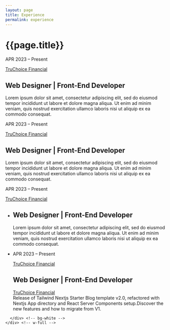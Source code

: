 ```yaml
---
layout: page
title: Experience
permalink: experience
---
```


<div class="container w-full md:max-w-4xl mx-auto">
  <div class="flex flex-wrap text-sm">
    <div class="w-full">
      <div class="bg-white border shadow-md p-3 md:py-5 md:px-10 h-full ">
      <h1 class="uppercase text-center font-semibold text-gray-500 text-lg mb-5">{{page.title}}</h1>

<div class="grid grid-cols-10 gap-4">
  <div class="col-start-1 col-end-3">
    <p class="text-gray-500 dark:text-gray-400">APR 2023 &ndash; Present</p>
    <p><a class="font-semibold text-primary-500 hover:text-primary-600 dark:hover:text-primary-400" href="https://truchoicefinancial.com" target="_blank">TruChoice Financial</a></p>
  </div>
  <div class="col-start-4 col-end-10">
        <h2 class="text-xl font-semibold leading-8">Web Designer | Front-End Developer</h2>
        <p>Lorem ipsum dolor sit amet, consectetur adipiscing elit, sed do eiusmod tempor incididunt ut labore et dolore magna aliqua. Ut enim ad minim veniam, quis nostrud exercitation ullamco laboris nisi ut aliquip ex ea commodo consequat.</p>  
  </div>
  <div class="col-start-1 col-end-3">
    <p class="text-gray-500 dark:text-gray-400">APR 2023 &ndash; Present</p>
    <p><a class="font-semibold text-primary-500 hover:text-primary-600 dark:hover:text-primary-400" href="https://truchoicefinancial.com" target="_blank">TruChoice Financial</a></p>
  </div>
  <div class="col-start-4 col-end-10">
        <h2 class="text-xl font-semibold leading-8">Web Designer | Front-End Developer</h2>
        <p>Lorem ipsum dolor sit amet, consectetur adipiscing elit, sed do eiusmod tempor incididunt ut labore et dolore magna aliqua. Ut enim ad minim veniam, quis nostrud exercitation ullamco laboris nisi ut aliquip ex ea commodo consequat.</p>  
  </div>
</div>


<div class="flex flex-wrap text-sm">
  <div class="w-full sm:w-2/5 lg:w-1/5">
    <p class="text-gray-500 dark:text-gray-400">APR 2023 &ndash; Present</p>
    <p><a class="font-semibold text-primary-500 hover:text-primary-600 dark:hover:text-primary-400" href="https://truchoicefinancial.com" target="_blank">TruChoice Financial</a></p>
  </div> <!-- left-col -->
  <div class="w-full sm:w-3/5 lg:w-4/5">
    <ul class="divide-y divide-gray-200 dark:divide-gray-700">
      <li class="pb-12">
        <h2 class="text-xl font-semibold leading-8">Web Designer | Front-End Developer</h2>
        <p>Lorem ipsum dolor sit amet, consectetur adipiscing elit, sed do eiusmod tempor incididunt ut labore et dolore magna aliqua. Ut enim ad minim veniam, quis nostrud exercitation ullamco laboris nisi ut aliquip ex ea commodo consequat.</p>
      </li>
    </ul>
  </div> <!-- right-col -->
</div> <!-- flex-wrap -->



<ul class="divide-y divide-gray-200 dark:divide-gray-700">
  <li class="py-12">
    <article>
    <div class="space-y-2 xl:grid xl:grid-cols-4 xl:items-baseline xl:space-y-0">
    <p class="text-base text-gray-500 dark:text-gray-400">APR 2023 &ndash; Present</p>
    <p><a class="mr-3 text-sm font-semibold text-primary-500 hover:text-primary-600 dark:hover:text-primary-400" href="https://truchoicefinancial.com" target="_blank">TruChoice Financial</a></p>
    <div class="space-y-5 xl:col-span-3"><div class="space-y-6"><div>
      <h2 class="text-2xl font-bold leading-8 tracking-tight">Web Designer | Front-End Developer</h2>
      <div class="flex flex-wrap">
      <a class="mr-3 text-sm font-medium uppercase text-primary-500 hover:text-primary-600 dark:hover:text-primary-400" href="https://truchoicefinancial.com" target="_blank">TruChoice Financial</a></div></div><div class="prose max-w-none text-gray-500 dark:text-gray-400">Release of Tailwind Nextjs Starter Blog template v2.0, refactored with Nextjs App directory and React Server Components setup.Discover the new features and how to migrate from V1.</div></div><div class="text-base font-medium leading-6"></div></div></div>
    </article>
  </li>
</ul>




      </div> <!-- bg-white -->
    </div> <!-- w-full -->
  </div> <!-- flex -->
</div> <!-- container -->
